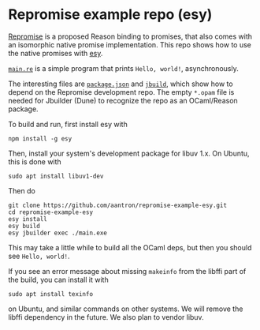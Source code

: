 # Repromise example repo (esy)

[Repromise][repromise] is a proposed Reason binding to promises, that also comes
with an isomorphic native promise implementation. This repo shows how to use
the native promises with [esy][esy].

[`main.re`][main] is a simple program that prints `Hello, world!`,
asynchronously.

The interesting files are [`package.json`][package] and [`jbuild`][jbuild],
which show how to depend on the Repromise development repo. The empty `*.opam`
file is needed for Jbuilder (Dune) to recognize the repo as an OCaml/Reason
package.

To build and run, first install esy with

```
npm install -g esy
```

Then, install your system's development package for libuv 1.x. On Ubuntu, this
is done with

```
sudo apt install libuv1-dev
```

Then do

```
git clone https://github.com/aantron/repromise-example-esy.git
cd repromise-example-esy
esy install
esy build
esy jbuilder exec ./main.exe
```

This may take a little while to build all the OCaml deps, but then you should
see `Hello, world!`.

If you see an error message about missing `makeinfo` from the libffi part of
the build, you can install it with

```
sudo apt install texinfo
```

on Ubuntu, and similar commands on other systems. We will remove the libffi
dependency in the future. We also plan to vendor libuv.



[repromise]: https://github.com/aantron/repromise
[main]: https://github.com/aantron/repromise-example-esy/blob/master/main.re
[package]: https://github.com/aantron/repromise-example-esy/blob/master/package.json
[jbuild]: https://github.com/aantron/repromise-example-esy/blob/master/jbuild.json
[esy]: http://esy.sh/
